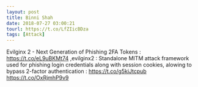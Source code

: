```yaml
---
layout: post
title: Binni Shah
date: 2018-07-27 03:00:21
tourl: https://t.co/LfZIicBDza
tags: [Attack]
---
```

Evilginx 2 - Next Generation of Phishing 2FA Tokens : https://t.co/eL9uBKMt74 ,evilginx2 : Standalone MITM attack framework used for phishing login credentials along with session cookies, alowing to bypass 2-factor authentication : https://t.co/g5kiJtcpub https://t.co/OxRjmhP9v9
